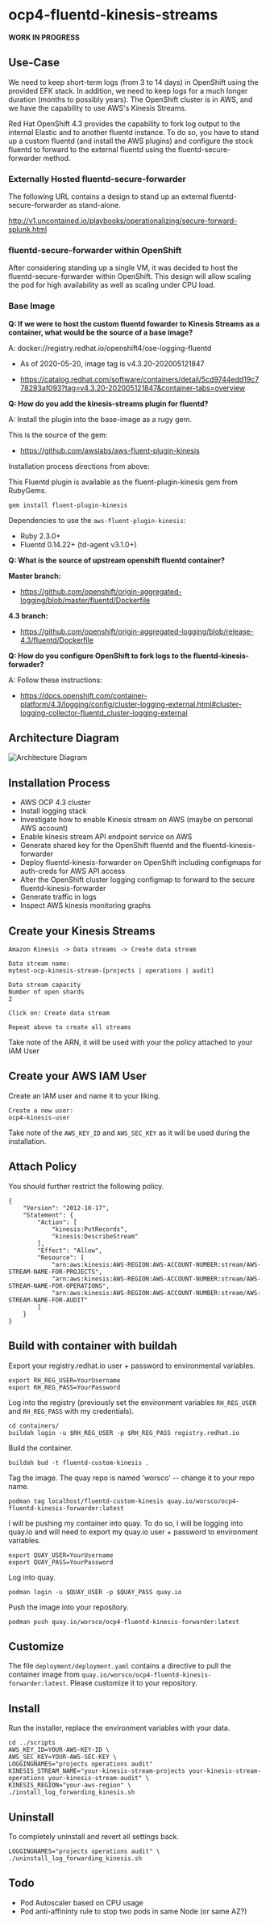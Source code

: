 # ocp4-fluentd-kinesis-streams

**WORK IN PROGRESS**

## Use-Case

We need to keep short-term logs (from 3 to 14 days) in OpenShift using the provided 
EFK stack.  In addition, we need to keep logs for a much longer duration (months to 
possibly years).  The OpenShift cluster is in AWS, and we have the capability to 
use AWS's Kinesis Streams.  

Red Hat OpenShift 4.3 provides the capability to fork log output to the internal Elastic
 and to another fluentd instance.  To do so, you have to stand up a custom fluentd 
 (and install the AWS plugins) and configure the stock fluentd to forward to the external 
 fluentd using the fluentd-secure-forwarder method.

### Externally Hosted fluentd-secure-forwarder

The following URL contains a design to stand up an external fluentd-secure-forwarder as stand-alone.

http://v1.uncontained.io/playbooks/operationalizing/secure-forward-splunk.html

### fluentd-secure-forwarder within OpenShift

After considering standing up a single VM, it was decided to host the fluentd-secure-forwarder 
within OpenShift.  This design will allow scaling the pod for high availability as well as 
scaling under CPU load.

### Base Image

**Q: If we were to host the custom fluentd fowarder to Kinesis Streams as a container, what would be the source of a base image?**

A: docker://registry.redhat.io/openshift4/ose-logging-fluentd

* As of 2020-05-20, image tag is v4.3.20-202005121847

* https://catalog.redhat.com/software/containers/detail/5cd9744edd19c778293af093?tag=v4.3.20-202005121847&container-tabs=overview

**Q: How do you add the kinesis-streams plugin for fluentd?**

A: Install the plugin into the base-image as a rugy gem.

This is the source of the gem:

* https://github.com/awslabs/aws-fluent-plugin-kinesis

Installation process directions from above:

This Fluentd plugin is available as the fluent-plugin-kinesis gem from RubyGems.

`gem install fluent-plugin-kinesis`

Dependencies to use the `aws-fluent-plugin-kinesis`:

* Ruby 2.3.0+
* Fluentd 0.14.22+ (td-agent v3.1.0+)

**Q: What is the source of upstream openshift fluentd container?**

**Master branch:**

* https://github.com/openshift/origin-aggregated-logging/blob/master/fluentd/Dockerfile

**4.3 branch:**

* https://github.com/openshift/origin-aggregated-logging/blob/release-4.3/fluentd/Dockerfile

**Q: How do you configure OpenShift to fork logs to the fluentd-kinesis-forwader?**

A: Follow these instructions:

* https://docs.openshift.com/container-platform/4.3/logging/config/cluster-logging-external.html#cluster-logging-collector-fluentd_cluster-logging-external

## Architecture Diagram

![Architecture Diagram](/diagram/fluentd_kinesis_forwarder.png "Architecture Diagram")

## Installation Process

* AWS OCP 4.3 cluster
* Install logging stack
* Investigate how to enable Kinesis stream on AWS (maybe on personal AWS account)
* Enable kinesis stream API endpoint service on AWS
* Generate shared key for the OpenShift fluentd and the fluentd-kinesis-forwarder
* Deploy fluentd-kinesis-forwarder on OpenShift including configmaps for auth-creds for AWS API access
* Alter the OpenShift cluster logging configmap to forward to the secure fluentd-kinesis-forwarder
* Generate traffic in logs
* Inspect AWS kinesis monitoring graphs

## Create your Kinesis Streams

```
Amazon Kinesis -> Data streams -> Create data stream

Data stream name:
mytest-ocp-kinesis-stream-[projects | operations | audit]

Data stream capacity
Number of open shards
2

Click on: Create data stream

Repeat above to create all streams
```

Take note of the ARN, it will be used with your the policy attached to your IAM User

## Create your AWS IAM User

Create an IAM user and name it to your liking.

```
Create a new user:
ocp4-kinesis-user
```

Take note of the `AWS_KEY_ID` and `AWS_SEC_KEY` as it will be used during the installation.

## Attach Policy

You should further restrict the following policy.

```
{
    "Version": "2012-10-17",
    "Statement": {
        "Action": [
            "kinesis:PutRecords",
            "kinesis:DescribeStream"
        ],
        "Effect": "Allow",
        "Resource": [
            "arn:aws:kinesis:AWS-REGION:AWS-ACCOUNT-NUMBER:stream/AWS-STREAM-NAME-FOR-PROJECTS",
            "arn:aws:kinesis:AWS-REGION:AWS-ACCOUNT-NUMBER:stream/AWS-STREAM-NAME-FOR-OPERATIONS",
            "arn:aws:kinesis:AWS-REGION:AWS-ACCOUNT-NUMBER:stream/AWS-STREAM-NAME-FOR-AUDIT"
        ]
    }
}
```

## Build with container with buildah

Export your registry.redhat.io user + password to environmental variables.

```
export RH_REG_USER=YourUsername
export RH_REG_PASS=YourPassword
```

Log into the registry (previously set the environment variables `RH_REG_USER` and `RH_REG_PASS` with my credentials).

```
cd containers/
buildah login -u $RH_REG_USER -p $RH_REG_PASS registry.redhat.io
```

Build the container.

```
buildah bud -t fluentd-custom-kinesis .
```

Tag the image. The quay repo is named 'worsco' -- change it to your repo name.

```
podman tag localhost/fluentd-custom-kinesis quay.io/worsco/ocp4-fluentd-kinesis-forwarder:latest
```

I will be pushing my container into quay.  To do so, I will be logging into quay.io and will need to
export my quay.io user + password to environment variables.

```
export QUAY_USER=YourUsername
export QUAY_PASS=YourPassword
```

Log into quay.

```
podman login -u $QUAY_USER -p $QUAY_PASS quay.io
```

Push the image into your repository.

```
podman push quay.io/worsco/ocp4-fluentd-kinesis-forwarder:latest
```

## Customize

The file `deployment/deployment.yaml` contains a directive to
pull the container image from `quay.io/worsco/ocp4-fluentd-kinesis-forwarder:latest`.
Please customize it to your repository.

## Install

Run the installer, replace the environment variables with your data.

```
cd ../scripts
AWS_KEY_ID=YOUR-AWS-KEY-ID \
AWS_SEC_KEY=YOUR-AWS-SEC-KEY \
LOGGINGNAMES="projects operations audit"
KINESIS_STREAM_NAME="your-kinesis-stream-projects your-kinesis-stream-operations your-kinesis-stream-audit" \
KINESIS_REGION="your-aws-region" \
./install_log_forwarding_kinesis.sh

```

## Uninstall

To completely uninstall and revert all settings back.

```
LOGGINGNAMES="projects operations audit" \
./uninstall_log_forwarding_kinesis.sh
```

## Todo

* Pod Autoscaler based on CPU usage
* Pod anti-affininty rule to stop two pods in same Node (or same AZ?)
